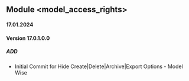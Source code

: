 ## Module <model_access_rights>
#### 17.01.2024
#### Version 17.0.1.0.0
##### ADD
- Initial Commit for Hide Create|Delete|Archive|Export Options - Model Wise
